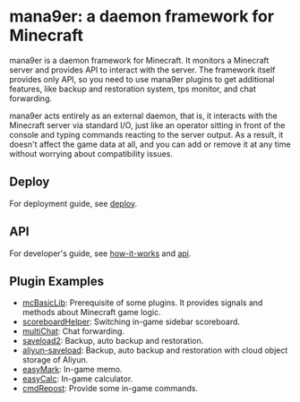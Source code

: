 # mana9er: a daemon framework for Minecraft
mana9er is a daemon framework for Minecraft. It monitors a Minecraft server and provides API to interact with the server. The framework itself provides only API, so you need to use mana9er plugins to get additional features, like backup and restoration system, tps monitor, and chat forwarding.

mana9er acts entirely as an external daemon, that is, it interacts with the Minecraft server via standard I/O, just like an operator sitting in front of the console and typing commands reacting to the server output. As a result, it doesn't affect the game data at all, and you can add or remove it at any time without worrying about compatibility issues.

## Deploy

For deployment guide, see [deploy](docs/en/deploy-mc.md).

## API

For developer's guide, see [how-it-works](docs/en/how-it-works.md) and [api](docs/en/api.md).

## Plugin Examples

+ [mcBasicLib](https://github.com/mana9er/mc-mcBasicLib): Prerequisite of some plugins. It provides signals and methods about Minecraft game logic.
+ [scoreboardHelper](https://github.com/mana9er/mc-scoreboardHelper): Switching in-game sidebar scoreboard.
+ [multiChat](https://github.com/mana9er/mc-multiChat): Chat forwarding.
+ [saveload2](https://github.com/mana9er/mc-saveload2): Backup, auto backup and restoration.
+ [aliyun-saveload](https://github.com/mana9er/mc-aliyun-saveload): Backup, auto backup and restoration with cloud object storage of Aliyun.
+ [easyMark](https://github.com/mana9er/mc-easyMark): In-game memo.
+ [easyCalc](https://github.com/mana9er/mc-easyCalc): In-game calculator.
+ [cmdRepost](https://github.com/mana9er/mc-cmdRepost): Provide some in-game commands.
